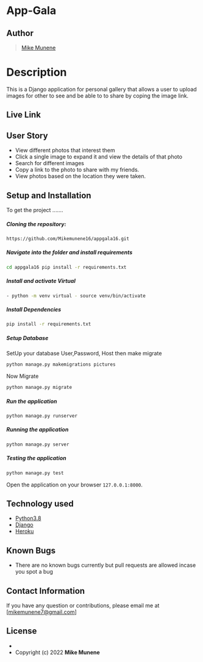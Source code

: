 # App-Gala
## Author  
  
>[Mike Munene](https://github.com/Mikemunene16)  
  
# Description  
This is a Django application for personal gallery that allows a user to upload images for other to see and be able to to share by coping the image link.
  
##  Live Link  
  

## User Story  
  
* View different photos that interest them  
* Click a single image to expand it and view the details of that photo  
* Search for different images   
* Copy a link to the photo to share with my friends.  
* View photos based on the location they were taken.  
  

  
## Setup and Installation  
To get the project .......  
  
##### Cloning the repository:  
 ```bash 
 https://github.com/Mikemunene16/appgala16.git 
```
##### Navigate into the folder and install requirements  
 ```bash 
cd appgala16 pip install -r requirements.txt 
```
##### Install and activate Virtual  
 ```bash 
- python -m venv virtual - source venv/bin/activate  
```  
##### Install Dependencies  
 ```bash 
 pip install -r requirements.txt 
```  
 ##### Setup Database  
  SetUp your database User,Password, Host then make migrate  
 ```bash 
python manage.py makemigrations pictures 
 ``` 
 Now Migrate  
 ```bash 
 python manage.py migrate 
```
##### Run the application  
 ```bash 
 python manage.py runserver 
``` 
##### Running the application  
 ```bash 
 python manage.py server 
```
##### Testing the application  
 ```bash 
 python manage.py test 
```
Open the application on your browser `127.0.0.1:8000`.  
  
  
## Technology used  
  
* [Python3.8](https://www.python.org/)  
* [Django ](https://docs.djangoproject.com/en/)  
* [Heroku](https://heroku.com)  
  
  
## Known Bugs  
* There are no known bugs currently but pull requests are allowed incase you spot a bug  
  
## Contact Information   
If you have any question or contributions, please email me at [mikemunene7@gmail.com]  
  
## License 

*
* Copyright (c) 2022 **Mike Munene**
